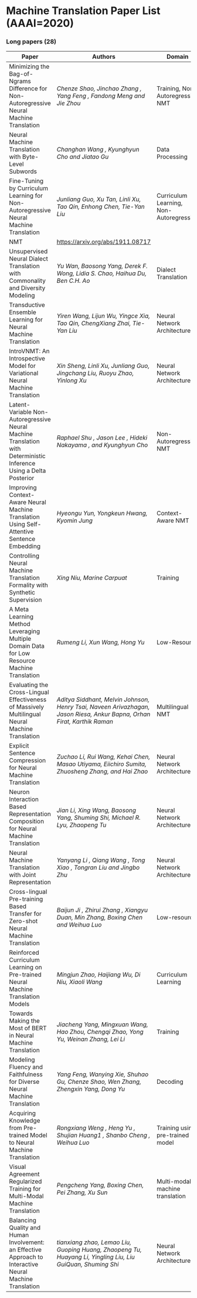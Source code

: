 # Machine Translation Paper List (AAAI=2020)

### Long papers (28)

| Paper                                                        | Authors                                                      | Domain                                    | Link                             |
| ------------------------------------------------------------ | ------------------------------------------------------------ | ----------------------------------------- | -------------------------------- |
| Minimizing the Bag-of-Ngrams Difference for Non-Autoregressive Neural Machine Translation           | *Chenze Shao, Jinchao Zhang , Yang Feng , Fandong Meng and Jie Zhou*                 | Training, Non-Autoregressive NMT                    | https://arxiv.org/abs/1911.09320 |
| Neural Machine Translation with Byte-Level Subwords    | *Changhan Wang , Kyunghyun Cho and Jiatao Gu*              | Data Processing              | https://arxiv.org/abs/1909.03341 |
| Fine-Tuning by Curriculum Learning for Non-Autoregressive Neural Machine Translation | *Junliang Guo, Xu Tan, Linli Xu, Tao Qin, Enhong Chen, Tie-Yan Liu*                  | Curriculum Learning, Non-Autoregressive
NMT                      | https://arxiv.org/abs/1911.08717 |
| Unsupervised Neural Dialect Translation with Commonality and Diversity Modeling | *Yu Wan, Baosong Yang, Derek F. Wong, Lidia S. Chao, Haihua Du, Ben C.H. Ao* | Dialect Translation               | https://arxiv.org/abs/1912.05134 |
| Transductive Ensemble Learning for Neural Machine Translation | *Yiren Wang, Lijun Wu, Yingce Xia, Tao Qin,  ChengXiang Zhai,  Tie-Yan Liu*                 | Neural Network Architecture                         | https://www.msra.cn/wp-content/uploads/2020/01/Transductive-Ensemble-Learning-for-Neural-Machine-Translation.pdf |
| IntroVNMT: An Introspective Model for Variational Neural Machine Translation | *Xin Sheng, Linli Xu, Junliang Guo, Jingchang Liu, Ruoyu Zhao, Yinlong Xu*       | Neural Network Architecture | - |
| Latent-Variable Non-Autoregressive Neural Machine Translation with Deterministic Inference Using a Delta Posterior | *Raphael Shu , Jason Lee , Hideki Nakayama , and Kyunghyun Cho*                         | Non-Autoregressive NMT                             | https://arxiv.org/abs/1908.07181                               |
| Improving Context-Aware Neural Machine Translation Using Self-Attentive Sentence Embedding | *Hyeongu Yun, Yongkeun Hwang, Kyomin Jung* | Context-Aware NMT                              | -                                |
| Controlling Neural Machine Translation Formality with Synthetic Supervision        | *Xing Niu, Marine Carpuat*    | Training                                  | https://arxiv.org/abs/1911.08706                               |
| A Meta Learning Method Leveraging Multiple Domain Data for Low Resource Machine Translation | *Rumeng Li, Xun Wang, Hong Yu*                                 | Low-Resource                                  | -                                |
| Evaluating the Cross-Lingual Effectiveness of Massively Multilingual Neural Machine Translation | *Aditya Siddhant, Melvin Johnson, Henry Tsai, Naveen Arivazhagan, Jason Riesa, Ankur Bapna, Orhan Firat, Karthik Raman*                      | Multilingual NMT                         | https://arxiv.org/abs/1909.00437 |
| Explicit Sentence Compression for Neural Machine Translation | *Zuchao Li, Rui Wang, Kehai Chen, Masao Utiyama, Eiichiro Sumita, Zhuosheng Zhang, and Hai Zhao*     | Neural Network Architecture                                 | https://arxiv.org/abs/1912.11980 |
| Neuron Interaction Based Representation Composition for Neural Machine Translation | *Jian Li, Xing Wang, Baosong Yang, Shuming Shi, Michael R. Lyu, Zhaopeng Tu*     | Neural Network Architecture                              | http://www.cse.cuhk.edu.hk/lyu/_media/conference/jli_aaai20.pdf?id=students%3Aphd&cache=cache |
| Neural Machine Translation with Joint Representation                   | *Yanyang Li , Qiang Wang , Tong Xiao , Tongran Liu and Jingbo Zhu*                | Neural Network Architecture | https://arxiv.org/abs/2002.06546 |
| Cross-lingual Pre-training Based Transfer for Zero-shot Neural Machine Translation   | *Baijun Ji , Zhirui Zhang , Xiangyu Duan, Min Zhang, Boxing Chen and Weihua Luo* | Low-resource                              | https://arxiv.org/abs/1912.01214 |
| Reinforced Curriculum Learning on Pre-trained Neural Machine Translation Models | *Mingjun Zhao, Haijiang Wu, Di Niu, Xiaoli Wang*              | Curriculum Learning | - |
| Towards Making the Most of BERT in Neural Machine Translation         | *Jiacheng Yang, Mingxuan Wang, Hao Zhou, Chengqi Zhao, Yong Yu, Weinan Zhang, Lei Li* | Training                              | https://arxiv.org/abs/1908.05672 |
| Modeling Fluency and Faithfulness for Diverse Neural Machine Translation | *Yang Feng, Wanying Xie, Shuhao Gu, Chenze Shao, Wen Zhang, Zhengxin Yang, Dong Yu*                 | Decoding                                 | https://arxiv.org/abs/1912.00178 |
| Acquiring Knowledge from Pre-trained Model to Neural Machine Translation        | *Rongxiang Weng , Heng Yu , Shujian Huang1 , Shanbo Cheng , Weihua Luo* | Training using pre-trained model                          | https://arxiv.org/abs/1912.01774                                |
| Visual Agreement Regularized Training for Multi-Modal Machine Translation | *Pengcheng Yang, Boxing Chen, Pei Zhang, Xu Sun* | Multi-modal machine translation              | https://arxiv.org/abs/1912.12014 |
| Balancing Quality and Human Involvement: an Effective Approach to Interactive Neural Machine Translation | *tianxiang zhao, Lemao Liu, Guoping Huang, Zhaopeng Tu, Huayang Li, Yingling Liu, Liu GuiQuan, Shuming Shi* | Neural Network Architecture               | - |


